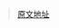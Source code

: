 > [原文地址](https://zhangt.top/CS/Computer-Graphics-Study-Notes/#%E7%AC%AC1%E7%AB%A0-%E7%BB%AA%E8%AE%BA)
